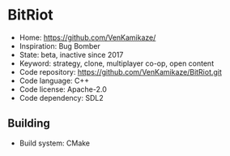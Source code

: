 # BitRiot

- Home: https://github.com/VenKamikaze/
- Inspiration: Bug Bomber
- State: beta, inactive since 2017
- Keyword: strategy, clone, multiplayer co-op, open content
- Code repository: https://github.com/VenKamikaze/BitRiot.git
- Code language: C++
- Code license: Apache-2.0
- Code dependency: SDL2

## Building

- Build system: CMake

